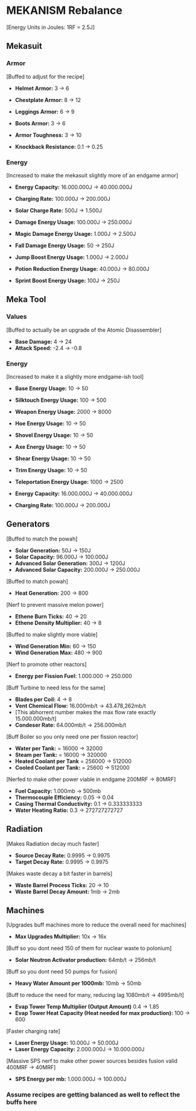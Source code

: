 # MEKANISM Rebalance

[Energy Units in Joules: 1RF = 2.5J]

## Mekasuit

### Armor

[Buffed to adjust for the recipe]

- **Helmet Armor:** 3 -> 6
- **Chestplate Armor:** 8 -> 12
- **Leggings Armor:** 6 -> 9
- **Boots Armor:** 3 -> 6


- **Armor Toughness:** 3 -> 10
- **Knockback Resistance:** 0.1 -> 0.25

### Energy

[Increased to make the mekasuit slightly more of an endgame armor]

- **Energy Capacity:** 16.000.000J -> 40.000.000J
- **Charging Rate:** 100.000J -> 200.000J
- **Solar Charge Rate:** 500J -> 1.500J


- **Damage Energy Usage:** 100.000J -> 250.000J
- **Magic Damage Energy Usage:** 1.000J -> 2.500J
- **Fall Damage Energy Usage:** 50 -> 250J


- **Jump Boost Energy Usage:** 1.000J -> 2.000J
- **Potion Reduction Energy Usage:** 40.000J -> 80.000J
- **Sprint Boost Energy Usage:** 100J -> 250J

## Meka Tool

### Values

[Buffed to actually be an upgrade of the Atomic Disassembler]

- **Base Damage:** 4 -> 24
- **Attack Speed:** -2.4 -> -0.8

### Energy

[Increased to make it a slightly more endgame-ish tool]

- **Base Energy Usage:** 10 -> 50
- **Silktouch Energy Usage:** 100 -> 500


- **Weapon Energy Usage:** 2000 -> 8000
- **Hoe Energy Usage:** 10 -> 50
- **Shovel Energy Usage:** 10 -> 50
- **Axe Energy Usage:** 10 -> 50
- **Shear Energy Usage:** 10 -> 50
- **Trim Energy Usage:** 10 -> 50
- **Teleportation Energy Usage:** 1000 -> 2500


- **Energy Capacity:** 16.000.000J -> 40.000.000J
- **Charging Rate:** 100.000J -> 200.000J

## Generators

[Buffed to match the powah]

- **Solar Generation:** 50J -> 150J
- **Solar Capacity:** 96.000J -> 100.000J
- **Advanced Solar Generation:** 300J -> 1200J
- **Advanced Solar Capacity:** 200.000J -> 250.000J

[Buffed to match powah]

- **Heat Generation:** 200 -> 800

[Nerf to prevent massive melon power]

- **Ethene Burn Ticks:** 40 -> 20
- **Ethene Density Multiplier:**  40 -> 8

[Buffed to make slightly more viable]

- **Wind Generation Min:** 60 -> 150
- **Wind Generation Max:** 480 -> 900

[Nerf to promote other reactors]

- **Energy per Fission Fuel:** 1.000.000 -> 250.000

[Buff Turbine to need less for the same]
- **Blades per Coil:** 4 -> 8
- **Vent Chemical Flow:** 16.000mb/t -> 43.478,262mb/t 
- [This abhorrent number makes the max flow rate exactly 15.000.000mb/t]
- **Condeser Rate:** 64.000mb/t -> 256.000mb/t

[Buff Boiler so you only need one per fission reactor]
- **Water per Tank:** = 16000 -> 32000
- **Steam per Tank:** = 16000 -> 320000
- **Heated Coolant per Tank** = 256000 -> 512000
- **Cooled Coolant per Tank:** = 25600 -> 512000

[Nerfed to make other power viable in endgame 200MRF -> 80MRF]

- **Fuel Capacity:** 1.000mb -> 500mb
- **Thermocouple Efficiency:** 0.05 -> 0.04
- **Casing Thermal Conductivity:** 0.1 -> 0.333333333
- **Water Heating Ratio:** 0.3 -> 272727272727

## Radiation

[Makes Radiation decay much faster]

- **Source Decay Rate:** 0.9995 -> 0.9975
- **Target Decay Rate:** 0.9995 -> 0.9975

[Makes waste decay a bit faster in barrels]

- **Waste Barrel Process Ticks:** 20 -> 10
- **Waste Barrel Decay Amount:** 1mb -> 2mb
 
## Machines

[Upgrades buff machines more to reduce the overall need for machines]

- **Max Upgrades Multiplier:** 10x -> 16x

[Buff so you dont need 150 of them for nuclear waste to polonium]

- **Solar Neutron Activator production:** 64mb/t -> 256mb/t

[Buff so you dont need 50 pumps for fusion]

- **Heavy Water Amount per 1000mb:** 10mb -> 50mb


[Buff to reduce the need for many, reducing lag 1080mb/t -> 4995mb/t]

- **Evap Tower Temp Multiplier (Output Amount)** 0.4 -> 1.85 
- **Evap Tower Heat Capacity (Heat needed for max production):** 100 -> 600

[Faster charging rate]

- **Laser Energy Usage:** 10.000J -> 50.000J
- **Laser Energy Capacity:** 2.000.000J -> 10.000.000J

[Massive SPS nerf to make other power sources besides fusion valid 400MRF -> 40MRF]

- **SPS Energy per mb:** 1.000.000J -> 100.000J

### Assume recipes are getting balanced as well to reflect the buffs here